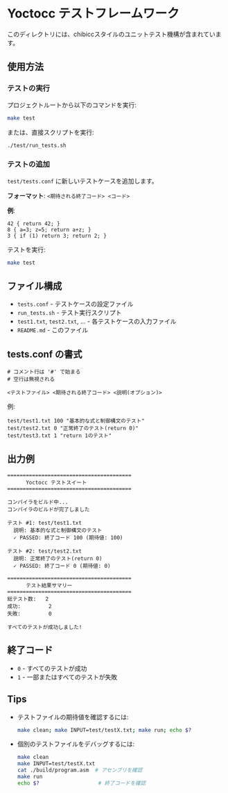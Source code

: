 # Yoctocc テストフレームワーク

このディレクトリには、chibiccスタイルのユニットテスト機構が含まれています。

## 使用方法

### テストの実行

プロジェクトルートから以下のコマンドを実行:

```bash
make test
```

または、直接スクリプトを実行:

```bash
./test/run_tests.sh
```

### テストの追加

`test/tests.conf` に新しいテストケースを追加します。

**フォーマット**: `<期待される終了コード> <コード>`

**例**:
```
42 { return 42; }
8 { a=3; z=5; return a+z; }
3 { if (1) return 3; return 2; }
```

テストを実行:
```bash
make test
```

## ファイル構成

- `tests.conf` - テストケースの設定ファイル
- `run_tests.sh` - テスト実行スクリプト
- `test1.txt`, `test2.txt`, ... - 各テストケースの入力ファイル
- `README.md` - このファイル

## tests.conf の書式

```
# コメント行は '#' で始まる
# 空行は無視される

<テストファイル> <期待される終了コード> <説明(オプション)>
```

例:
```
test/test1.txt 100 "基本的な式と制御構文のテスト"
test/test2.txt 0 "正常終了のテスト(return 0)"
test/test3.txt 1 "return 1のテスト"
```

## 出力例

```
========================================
      Yoctocc テストスイート
========================================

コンパイラをビルド中...
コンパイラのビルドが完了しました

テスト #1: test/test1.txt
  説明: 基本的な式と制御構文のテスト
  ✓ PASSED: 終了コード 100 (期待値: 100)

テスト #2: test/test2.txt
  説明: 正常終了のテスト(return 0)
  ✓ PASSED: 終了コード 0 (期待値: 0)

========================================
      テスト結果サマリー
========================================
総テスト数:   2
成功:         2
失敗:         0

すべてのテストが成功しました!
```

## 終了コード

- `0` - すべてのテストが成功
- `1` - 一部またはすべてのテストが失敗

## Tips

- テストファイルの期待値を確認するには:
  ```bash
  make clean; make INPUT=test/testX.txt; make run; echo $?
  ```

- 個別のテストファイルをデバッグするには:
  ```bash
  make clean
  make INPUT=test/testX.txt
  cat ./build/program.asm  # アセンブリを確認
  make run
  echo $?                   # 終了コードを確認
  ```

